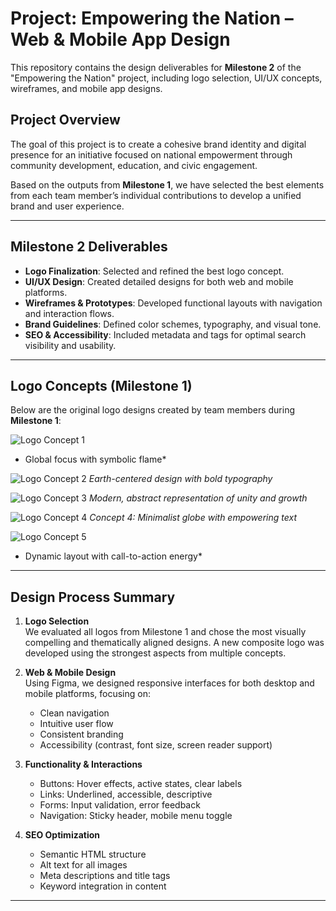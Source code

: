 # Project: Empowering the Nation – Web & Mobile App Design

This repository contains the design deliverables for **Milestone 2** of the "Empowering the Nation" project, including logo selection, UI/UX concepts, wireframes, and mobile app designs.

## Project Overview

The goal of this project is to create a cohesive brand identity and digital presence for an initiative focused on national empowerment through community development, education, and civic engagement.

Based on the outputs from **Milestone 1**, we have selected the best elements from each team member’s individual contributions to develop a unified brand and user experience.

---

## Milestone 2 Deliverables

- **Logo Finalization**: Selected and refined the best logo concept.
- **UI/UX Design**: Created detailed designs for both web and mobile platforms.
- **Wireframes & Prototypes**: Developed functional layouts with navigation and interaction flows.
- **Brand Guidelines**: Defined color schemes, typography, and visual tone.
- **SEO & Accessibility**: Included metadata and tags for optimal search visibility and usability.

---

##  Logo Concepts (Milestone 1)

Below are the original logo designs created by team members during **Milestone 1**:

![Logo Concept 1](https://github.com/user-attachments/assets/68923c56-db1a-4579-bd44-e6ead4a47144)
* Global focus with symbolic flame*

![Logo Concept 2](https://github.com/user-attachments/assets/31cf8afa-daf6-4c1c-8a07-b018844e66b7)
*Earth-centered design with bold typography*

![Logo Concept 3](https://github.com/user-attachments/assets/188b884c-b863-4a35-a271-02271d50ee48)
*Modern, abstract representation of unity and growth*

![Logo Concept 4](https://github.com/user-attachments/assets/3c4490a6-bee6-49ae-b5ef-032e6e54c283)
*Concept 4: Minimalist globe with empowering text*

![Logo Concept 5](https://github.com/user-attachments/assets/850e873b-73a4-48de-9c36-e4c55d2cc101)
* Dynamic layout with call-to-action energy*

---

##  Design Process Summary

1. **Logo Selection**  
   We evaluated all logos from Milestone 1 and chose the most visually compelling and thematically aligned designs. A new composite logo was developed using the strongest aspects from multiple concepts.

2. **Web & Mobile Design**  
   Using Figma, we designed responsive interfaces for both desktop and mobile platforms, focusing on:
   - Clean navigation
   - Intuitive user flow
   - Consistent branding
   - Accessibility (contrast, font size, screen reader support)

3. **Functionality & Interactions**  
   - Buttons: Hover effects, active states, clear labels
   - Links: Underlined, accessible, descriptive
   - Forms: Input validation, error feedback
   - Navigation: Sticky header, mobile menu toggle

4. **SEO Optimization**  
   - Semantic HTML structure
   - Alt text for all images
   - Meta descriptions and title tags
   - Keyword integration in content

---
